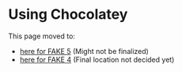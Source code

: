# Using Chocolatey

This page moved to:

- [here for FAKE 5](windows-chocolatey.html) (Might not be finalized)
- [here for FAKE 4](legacy-chocolatey.html) (Final location not decided yet)


